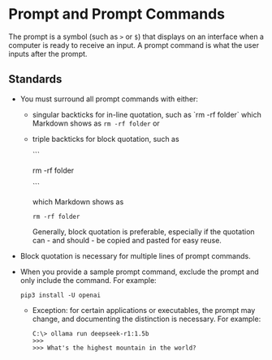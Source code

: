 # Prompt and Prompt Commands

The prompt is a symbol (such as `>` or `$`) that displays on an interface when a computer is ready to receive an input. A prompt command is what the user inputs after the prompt.

## Standards

- You must surround all prompt commands with either:
  - singular backticks for in-line quotation, such as \`rm -rf folder\` which Markdown shows as `rm -rf folder`
    or
  - triple backticks for block quotation, such as

    \```

    rm -rf folder

    \```

    which Markdown shows as
    ```
    rm -rf folder
    ```
    Generally, block quotation is preferable, especially if the quotation can - and should - be copied and pasted for easy reuse.

- Block quotation is necessary for multiple lines of prompt commands.
  
- When you provide a sample prompt command, exclude the prompt and only include the command.
  For example:
  ``` 
  pip3 install -U openai
  ```
  - Exception: for certain applications or executables, the prompt may change, and documenting the distinction is necessary.
    For example:
    ```
    C:\> ollama run deepseek-r1:1.5b
    >>> 
    >>> What's the highest mountain in the world?
    ```
